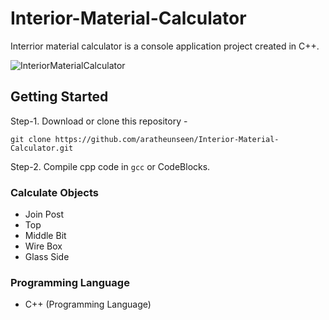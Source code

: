 # Interior-Material-Calculator

Interrior material calculator is a console application project created in C++.

![InteriorMaterialCalculator](https://user-images.githubusercontent.com/62181222/92829464-0fc08100-f3f6-11ea-99ee-6576c9f5ba1c.png)

## Getting Started

 Step-1. Download or clone this repository -

    git clone https://github.com/aratheunseen/Interior-Material-Calculator.git

 Step-2. Compile cpp code in `gcc` or CodeBlocks.

### Calculate Objects
- Join Post
- Top
- Middle Bit
- Wire Box
- Glass Side

### Programming Language

- C++ (Programming Language)
